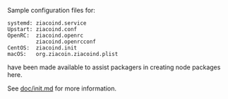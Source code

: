 Sample configuration files for:
```
systemd: ziacoind.service
Upstart: ziacoind.conf
OpenRC:  ziacoind.openrc
         ziacoind.openrcconf
CentOS:  ziacoind.init
macOS:   org.ziacoin.ziacoind.plist
```
have been made available to assist packagers in creating node packages here.

See [doc/init.md](../../doc/init.md) for more information.
